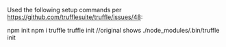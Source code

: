 Used the following setup commands per https://github.com/trufflesuite/truffle/issues/48:

npm init
npm i truffle
truffle init  //original shows ./node_modules/.bin/truffle init 